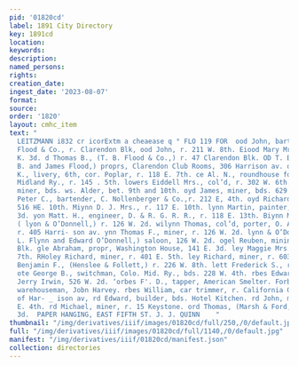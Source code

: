 ```yaml
---
pid: '01820cd'
label: 1891 City Directory
key: 1891cd
location: 
keywords: 
description: 
named_persons: 
rights: 
creation_date: 
ingest_date: '2023-08-07'
format: 
source: 
order: '1820'
layout: cmhc_item
text: "                                                                                      SHARLES
  LEITZMANN i832 cr icorExtm a cheaease q ° FLO 119 FOR  ood John, bartender, T. B.
  Flood & Co., r. Clarendon Blk, ood John, r. 211 W. 8th. Eiood Mary Mrs., r. 301
  K. 3d. d Thomas B., (T. B. Flood & Co.,) r. 47 Clarendon Blk. OD T. B. & CO., (IT.
  B. and James Flood,) proprs, Clarendon Club Rooms, 306 Harrison av. orer George
  K., livery, 6th, cor. Poplar, r. 118 E. 7th. ce Al. N., roundhouse foreman, Colo.
  Midland Ry., r. 145 . 5th. lowers Eiddell Mrs., col’d, r. 302 W. 6th. oyd Jacob,
  miner, bds. ws. Alder, bet. 9th and 10th. oyd James, miner, bds. 629 E. 5th. oyd
  Peter C., bartender, C. Nollenberger & Co.,r. 212 E, 4th. oyd Richard, miner, r.
  516 HE. 10th. Miynn D. J. Mrs., r. 117 E. 10th. lynn Martin, painter, r. 316 W.
  3d. yon Matt. H., engineer, D. & R. G. R. R., r. 118 E. 13th. Biynn Michael L.,
  ( lyon & O’Donnell,) r. 126 W. 2d. wilynn Thomas, col’d, porter, O. A. Bostwick,
  r. 405 Harri- son av. ynn Thomas F., miner, r. 126 W. 2d. lynn & O’Donnell, (M.
  L. Flynn and Edward O’Donnell,) saloon, 126 W. 2d. ogel Reuben, mining, r. 20 Delaware
  Blk. gle Abraham, propr, Washington House, 141 E. 3d. ley Maggie Mrs., r. 144 E.
  7th. RHoley Richard, miner, r. 401 E. 5th. ley Richard, miner, r. 603 E. 6th. llett
  Benjamin F., (Henslee & Follett,) r. 226 W. 8th. lett Frederick S., r. 226 W. 8th.
  ote George B., switchman, Colo. Mid. Ry., bds. 228 W. 4th. rbes Edward, bkkpr.,
  Jerry Irwin, 526 W. 2d. ‘orbes F'. D., tapper, American Smelter. Forbes Robert,
  warehouseman, Jobn Harvey. rbes William, car trimmer, r. California Guleh, east
  of Har- _ ison av, rd Edward, builder, bds. Hotel Kitchen. rd John, miner, r. 630
  E. 4th. rd Michael, miner, r. 15 Keystone. ord Thomas, (Marsh & Ford,) r. 414 W.
  3d.  PAPER HANGING, EAST FIFTH ST. J. J. QUINN    "
thumbnail: "/img/derivatives/iiif/images/01820cd/full/250,/0/default.jpg"
full: "/img/derivatives/iiif/images/01820cd/full/1140,/0/default.jpg"
manifest: "/img/derivatives/iiif/01820cd/manifest.json"
collection: directories
---
```

